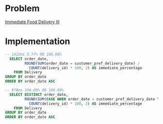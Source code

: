 # Problem

[Immediate Food Delivery III](https://leetcode.com/problems/immediate-food-delivery-iii/)

# Implementation

```sql
-- 1422ms 5.77% 0B 100.00%
  SELECT order_date,
         ROUND(SUM(order_date = customer_pref_delivery_date) / 
           COUNT(delivery_id) * 100, 2) AS immediate_percentage
    FROM Delivery
GROUP BY order_date
ORDER BY order_date ASC

-- 878ms 100.00% 0B 100.00%
  SELECT DISTINCT order_date,
         ROUND(SUM(CASE WHEN order_date = customer_pref_delivery_date THEN 1 ELSE 0 END) / 
           COUNT(delivery_id) * 100, 2) AS immediate_percentage
    FROM Delivery
GROUP BY order_date
ORDER BY order_date ASC

```
